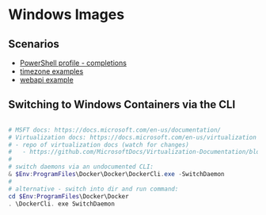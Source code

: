# Windows Images

## Scenarios

- [PowerShell profile - completions](./pwsh/profile.ps1)
- [timezone examples](./time/)
- [webapi example](./webapi/)

## Switching to Windows Containers via the CLI

```ps1

# MSFT docs: https://docs.microsoft.com/en-us/documentation/
# Virtualization docs: https://docs.microsoft.com/en-us/virtualization
# - repo of virtualization docs (watch for changes)
#   - https://github.com/MicrosoftDocs/Virtualization-Documentation/blob/live/virtualization/windowscontainers/quick-start/set-up-environment.md
#
# switch daemons via an undocumented CLI:
& $Env:ProgramFiles\Docker\Docker\DockerCli.exe -SwitchDaemon
#
# alternative - switch into dir and run command:
cd $Env:ProgramFiles\Docker\Docker
. \DockerCli. exe SwitchDaemon


```
